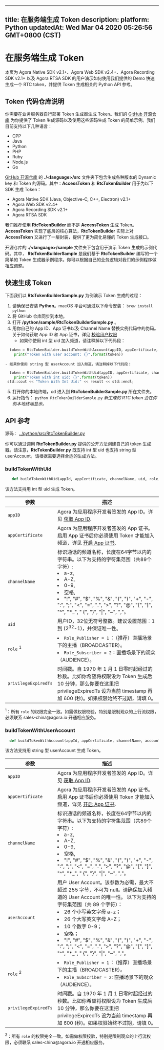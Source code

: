 
---
title: 在服务端生成 Token
description: 
platform: Python
updatedAt: Wed Mar 04 2020 05:26:56 GMT+0800 (CST)
---
# 在服务端生成 Token
本页为 Agora Native SDK v2.1+、Agora Web SDK v2.4+、Agora Recording SDK v2.1+ 以及 Agora RTSA SDK 的用户演示如何使用我们提供的 Demo 快速生成一个 RTC token，并提供 Token 生成相关的 Python API 参考。

## Token 代码仓库说明

你需要在业务服务器自行部署 Token 生成器生成 Token。我们的 [GitHub 开源仓库](https://github.com/AgoraIO/Tools/tree/master/DynamicKey/AgoraDynamicKey) 为你提供了 Token 生成源码以及使用这些源码生成 Token 的简单示例。我们目前支持以下几种语言：

- CPP
- Java
- Python
- PHP
- Ruby
- Node.js
- Go

[GitHub 开源仓库](https://github.com/AgoraIO/Tools/tree/master/DynamicKey/AgoraDynamicKey) 的 <b>./\<language\>/src</b> 文件夹下包含生成各种版本的 Dynamic key 和 Token 的源码。其中：**AccessToken** 和 **RtcTokenBuilder** 用于为以下 SDK 生成 Token：

- Agora Native SDK (Java, Objective-C, C++, Electron) v2.1+
- Agora Web SDK v2.4+
- Agora Recording SDK v2.1+ 
- Agora RTSA SDK



我们推荐使用 **RtcTokenBuilder** 而不是 **AccessToken** 生成 Token。**AccessToken** 实现了底层的核心算法，**RtcTokenBuilder** 实际上对 **AccessToken** 又进行了一层封装，提供了更为简化易懂的 Token 生成接口。

开源仓库的 **./\<language\>/sample** 文件夹下包含用于演示 Token 生成的示例代码。其中， **RtcTokenBuilderSample** 是我们基于 **RtcTokenBuilder** 编写的一个简单的 Token 生成器示例程序。你可以根据自己的业务逻辑对我们的示例程序做相应调整。

## 快速生成 Token

下面我们以 **RtcTokenBuilderSample.py** 为例演示 Token 生成的过程：

1. 请确保已安装 **Python**。macOS 平台可通过以下命令安装：
     `brew install python` 
2. 将 GitHub 仓库同步到本地。
3. 打开 **/python/sample/RtcTokenBuilderSample.py** 。
4. 用你自己的 App ID、App 证书以及 Channel Name 替换实例代码中的伪码。关于如何获取 App ID 和 App 证书，详见 [校验用户权限](https://docs.agora.io/cn/Agora%20Platform/token?platform=All%20Platforms#app-id)
    - 如果你使用 int 型 uid 加入频道，请注释掉以下代码段：
```Python
  token = RtcTokenBuilder.buildTokenWithAccount(appID, appCertificate, channelName, userAccount, Role_Attendee, privilegeExpiredTs)
    print("Token with user account: {}".format(token))
```
    - 如果你使用 string 型 userAccount 加入频道，请注释掉以下代码段：
```Python
  token = RtcTokenBuilder.buildTokenWithUid(appID, appCertificate, channelName, uid, Role_Attendee, privilegeExpiredTs)
    print("Token with int uid: {}".format(token))
 std::cout << "Token With Int Uid:" << result << std::endl;
```
5. 打开你的本地终端，cd 进入到 **RtcTokenBuilderSample.py** 所在文件夹。
6. 运行指令： 
    `python RtcTokenBuilderSample.py` 
     *新生成的 RTC token 会在你的本地终端显示。*


## API 参考

源码： [../python/src/RtcTokenBuilder.py](https://github.com/AgoraIO/Tools/blob/master/DynamicKey/AgoraDynamicKey/python/src/RtcTokenBuilder.py)

你可以通过调用 **RtcTokenBuilder.py** 提供的公开方法创建自己的 token 生成器。请注意，**RtcTokenBuilder.py** 既支持 int 型 uid 也支持 string 型 userAccount，请根据需要选择合适的生成方法。


### buildTokenWithUid

```Python
   def buildTokenWithUid(appId, appCertificate, channelName, uid, role, privilegeExpiredTs):
```

该方法支持用 int 型 uid 生成 Token。

| **参数**    | **描述**                                              |
| ---------------- | ------------------------------------------------------------ |
| `appID`          | Agora 为应用程序开发者签发的 App ID。详见 [获取 App ID](https://docs.agora.io/cn/Agora%20Platform/token/#app-id). | 
| `appCertificate` | Agora 为应用程序开发者签发的 App 证书。启用 App 证书后你必须使用 Token 才能加入频道，详见 [开启 App 证书](https://docs.agora.io/cn/Agora%20Platform/token?platform=All%20Platforms#app-certificate). |
| `channelName`    | 标识通话的频道名称，长度在64字节以内的字符串。以下为支持的字符集范围（共89个字符）: <li>a-z,<li>A-Z,<li>0-9,<li>空格,<li>"!", "#", "$", "%", "&", "(", ")", "+", "-", ":", ";", "<", "=", ".", ">", "?", "@", "[", "]", "^", "*_", " {", "}", "\|", "~", ","。 |
| `uid`            | 用户ID，32位无符号整数。建议设置范围：1到 (2<sup>32</sup>-1)，并保证唯一性。 |
| `role` <sup>1</sup>          | <li> `Role_Publisher = 1` ：（推荐）直播场景下的主播（BROADCASTER）。<li>`Role_Subscriber = 2`：直播场景下的观众（AUDIENCE）。 |
| `privilegeExpiredTs`      | 时间戳。自 1970 年 1 月 1 日零时起经过的秒数。比如你希望将权限设为 Token 生成后 10 分钟，那么你要在这里把 privilegeExpiredTs 设为当前 timestamp 再加 600 (秒)。如果权限始终不过期，请填 0。 |

<div class="alert warning"><sup>1</sup>：所有 <code>role</code> 的权限完全一致。如需做权限校验，特别是限制观众的上行流权限，必须联系 sales-china@agora.io 开通相应服务。</div>

### buildTokenWithUserAccount

```Python
  def buildTokenWithAccount(appId, appCertificate, channelName, account, role, privilegeExpiredTs):
```

该方法支持用 string 型 userAccount 生成 Token。

| **参数**    | **描述**                                             |
| ---------------- | ------------------------------------------------------------ |
| `appID`          | Agora 为应用程序开发者签发的 App ID。详见 [获取 App ID](https://docs.agora.io/cn/Agora%20Platform/token?platform=All%20Platforms#app-id). |
| `appCertificate` | Agora 为应用程序开发者签发的 App 证书。启用 App 证书后你必须使用 Token 才能加入频道，详见 [开启 App 证书](https://docs.agora.io/cn/Agora%20Platform/token/#app-certificate). |
| `channelName`    | 标识通话的频道名称，长度在64字节以内的字符串。以下为支持的字符集范围（共89个字符）: <li>a-z,<li>A-Z,<li>0-9,<li>空格,<li>"!", "#", "$", "%", "&", "(", ")", "+", "-", ":", ";", "<", "=", ".", ">", "?", "@", "[", "]", "^", "*_", " {", "}", "\|", "~", ","。 |
|`userAccount` | 用户 User Account。该参数为必需，最大不超过 255 字节，不可为 null。请确保加入频道的 User Account 的唯一性。 以下为支持的字符集范围（共 89 个字符）：<li>26 个小写英文字母 a-z；<li>26 个大写英文字母 A-Z；<li>10 个数字 0-9；<li>空格；<li>"!", "#", "$", "%", "&", "(", ")", "+", "-", ":", ";", "<", "=", ".", ">", "?", "@", "[", "]", "^", "*_", " {", "}", "\|", "~", ","。 |
| `role` <sup>2</sup>          | <li> `Role_Publisher = 1` ：（推荐）直播场景下的主播（BROADCASTER）。<li>`Role_Subscriber = 2`: 直播场景下的观众（AUDIENCE）。|
| `privilegeExpiredTs`      | 时间戳。自 1970 年 1 月 1 日零时起经过的秒数。比如你希望将权限设为 Token 生成后 10 分钟，那么你要在这里把 privilegeExpiredTs 设为当前 timestamp 再加 600 (秒)。如果权限始终不过期，请填 0。|

<div class="alert warning"><sup>2</sup>：所有 <code>role</code> 的权限完全一致。如需做权限校验，特别是限制观众的上行流权限，必须联系 sales-china@agora.io 开通相应服务。</div>
